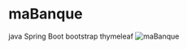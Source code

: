 # maBanque
java Spring Boot bootstrap thymeleaf
![maBanque](https://nsa40.casimages.com/img/2019/03/11/19031109180132718.png)
